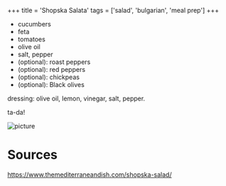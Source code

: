 +++
title = 'Shopska Salata'
tags = ['salad', 'bulgarian', 'meal prep']
+++

- cucumbers
- feta
- tomatoes
- olive oil
- salt, pepper
- (optional): roast peppers
- (optional): red peppers
- (optional): chickpeas
- (optional): Black olives

dressing: olive oil, lemon, vinegar, salt, pepper.

ta-da!

![picture](https://www.themediterraneandish.com/wp-content/uploads/2023/06/Shopska-Salad_9.jpg)

# Sources

https://www.themediterraneandish.com/shopska-salad/
